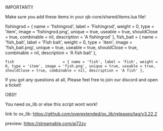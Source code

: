 IMPORTANT!!

Make sure you add these items in your qb-core/shared/items.lua file!

fishingrod                   = { name = 'fishingrod', label = 'Fishingrod', weight = 0, type = 'item', image = 'fishingrod.png', unique = true, useable = true, shouldClose = true, combinable = nil, description = 'A fishingrod' },
    fish_bait                  = { name = 'fish_bait', label = 'Fish bait', weight = 0, type = 'item', image = 'fish_bait.png', unique = true, useable = true, shouldClose = true, combinable = nil, description = 'A fish bait' },

    fish                      = { name = 'fish', label = 'Fish', weight = 0, type = 'item', image = 'fish.png', unique = true, useable = true, shouldClose = true, combinable = nil, description = 'A fish' },


If you got any questions at all, Please feel free to join our discord and open a ticket!

OBS!!

You need ox_lib or else this script wont work!

link to ox_lib: https://github.com/overextended/ox_lib/releases/tag/v3.22.2

preview: https://streamable.com/ai72zv
